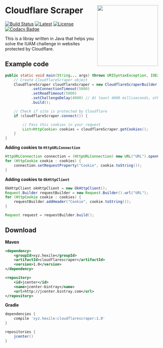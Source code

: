 <!-- Title -->
# Cloudflare Scraper <img align="right" src="https://i.imgur.com/9g5TRw1.png" height="200" width="200">

<!-- Badges -->
[![Build Status](https://travis-ci.com/giacomoferretti/CloudflareScraper.svg?branch=master)](https://travis-ci.com/giacomoferretti/CloudflareScraper)
[![Latest](https://api.bintray.com/packages/hexile/maven/CloudflareScraper/images/download.svg)](https://bintray.com/hexile/maven/CloudflareScraper/_latestVersion)
[![License](https://img.shields.io/badge/License-Apache%202.0-blue.svg)](https://github.com/giacomoferretti/CloudflareScraper/blob/master/LICENSE)
[![Codacy Badge](https://api.codacy.com/project/badge/Grade/b0e83b55f5d24dcd8fe963a0ba664aec)](https://www.codacy.com/app/giacomoferretti/CloudflareScraper?utm_source=github.com&amp;utm_medium=referral&amp;utm_content=giacomoferretti/CloudflareScraper&amp;utm_campaign=Badge_Grade)

<!-- #### [View Releases and Changelogs](https://github.com/giacomoferretti/CloudflareScraper/releases) [unused]-->

This is a libray written in Java that helps you solve the IUAM challenge in websites protected by Cloudflare.

<!-- Example code -->
## Example code
```java
public static void main(String... args) throws URISyntaxException, IOException, ScraperException, InterruptedException, ScriptException {
    // Create CloudflareScraper object
    CloudflareScraper cloudflareScraper = new CloudflareScraperBuilder(new URI("URL"))
            .setConnectionTimeout(5000)
            .setReadTimeout(5000)
            .setChallengeDelay(4000) // At least 4000 milliseconds, otherwise Cloudflare won't give you a clearance cookie
            .build();

    // Check if site is protected by Cloudflare
    if (cloudflareScraper.connect()) {

        // Pass this cookies in your request
        List<HttpCookie> cookies = cloudflareScraper.getCookies();
    }
}
```

**Adding cookies to `HttpURLConnection`**
```java
HttpURLConnection connection = (HttpURLConnection) new URL("URL").openConnection();
for (HttpCookie cookie : cookies) {
    connection.setRequestProperty("Cookie", cookie.toString());
}
```

**Adding cookies to `OkHttpClient`**
```java
OkHttpClient okHttpClient = new OkHttpClient();
Request.Builder requestBuilder = new Request.Builder().url("URL");
for (HttpCookie cookie : cookies) {
    requestBuilder.addHeader("Cookie", cookie.toString());
}

Request request = requestBuilder.build();
```

<!-- Download section -->
## Download

**Maven**
```xml
<dependency>
    <groupId>xyz.hexile</groupId>
    <artifactId>cloudflarescraper</artifactId>
    <version>1.0</version>
</dependency>
```
```xml
<repository>
    <id>jcenter</id>
    <name>jcenter-bintray</name>
    <url>http://jcenter.bintray.com</url>
</repository>
```

**Gradle**
```gradle
dependencies {
    compile 'xyz.hexile:cloudflarescraper:1.0'
}

repositories {
    jcenter()
}
```
